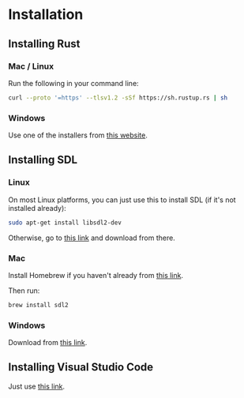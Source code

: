 # Installation

## Installing Rust

### Mac / Linux

Run the following in your command line:

```sh
curl --proto '=https' --tlsv1.2 -sSf https://sh.rustup.rs | sh
```

### Windows

Use one of the installers from [this website](https://forge.rust-lang.org/infra/other-installation-methods.html#other-ways-to-install-rustup).

## Installing SDL

### Linux

On most Linux platforms, you can just use this to install SDL (if it's not installed already):

```sh
sudo apt-get install libsdl2-dev
```

Otherwise, go to [this link](https://github.com/libsdl-org/SDL/releases/tag/release-2.28.5) and download from there.

### Mac

Install Homebrew if you haven't already from [this link](https://github.com/Homebrew/brew/releases/latest).

Then run:

```sh
brew install sdl2
```

### Windows

Download from [this link](https://buildbot.libsdl.org/sdl-builds/sdl-visualstudio/?C=M;O=D).

## Installing Visual Studio Code

Just use [this link](https://code.visualstudio.com/download).

